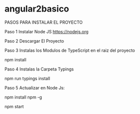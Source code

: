 # angular2basico

PASOS PARA INSTALAR EL PROYECTO

Paso 1 Instalar Node JS https://nodejs.org

Paso 2 Descargar El Proyecto

Paso 3 Instalas los Modulos de TypeScript en el raiz del proyecto

npm install

Paso 4 Instalas la Carpeta Typings

npm run typings install

Paso 5 Actualizar en Node Js:

npm install npm -g 



npm start

